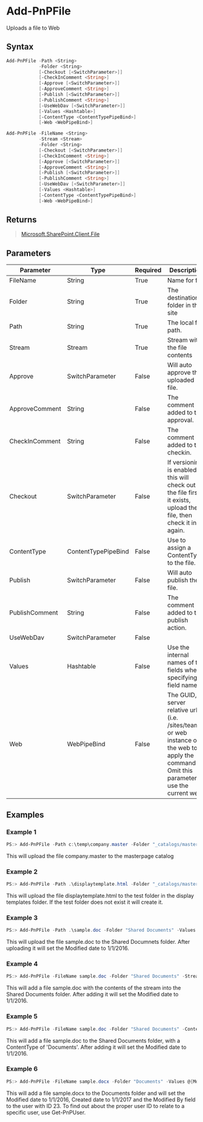 # Add-PnPFile
Uploads a file to Web
## Syntax
```powershell
Add-PnPFile -Path <String>
            -Folder <String>
            [-Checkout [<SwitchParameter>]]
            [-CheckInComment <String>]
            [-Approve [<SwitchParameter>]]
            [-ApproveComment <String>]
            [-Publish [<SwitchParameter>]]
            [-PublishComment <String>]
            [-UseWebDav [<SwitchParameter>]]
            [-Values <Hashtable>]
            [-ContentType <ContentTypePipeBind>]
            [-Web <WebPipeBind>]
```


```powershell
Add-PnPFile -FileName <String>
            -Stream <Stream>
            -Folder <String>
            [-Checkout [<SwitchParameter>]]
            [-CheckInComment <String>]
            [-Approve [<SwitchParameter>]]
            [-ApproveComment <String>]
            [-Publish [<SwitchParameter>]]
            [-PublishComment <String>]
            [-UseWebDav [<SwitchParameter>]]
            [-Values <Hashtable>]
            [-ContentType <ContentTypePipeBind>]
            [-Web <WebPipeBind>]
```


## Returns
>[Microsoft.SharePoint.Client.File](https://msdn.microsoft.com/en-us/library/microsoft.sharepoint.client.file.aspx)

## Parameters
Parameter|Type|Required|Description
---------|----|--------|-----------
|FileName|String|True|Name for file|
|Folder|String|True|The destination folder in the site|
|Path|String|True|The local file path.|
|Stream|Stream|True|Stream with the file contents|
|Approve|SwitchParameter|False|Will auto approve the uploaded file.|
|ApproveComment|String|False|The comment added to the approval.|
|CheckInComment|String|False|The comment added to the checkin.|
|Checkout|SwitchParameter|False|If versioning is enabled, this will check out the file first if it exists, upload the file, then check it in again.|
|ContentType|ContentTypePipeBind|False|Use to assign a ContentType to the file.|
|Publish|SwitchParameter|False|Will auto publish the file.|
|PublishComment|String|False|The comment added to the publish action.|
|UseWebDav|SwitchParameter|False||
|Values|Hashtable|False|Use the internal names of the fields when specifying field names|
|Web|WebPipeBind|False|The GUID, server relative url (i.e. /sites/team1) or web instance of the web to apply the command to. Omit this parameter to use the current web.|
## Examples

### Example 1
```powershell
PS:> Add-PnPFile -Path c:\temp\company.master -Folder "_catalogs/masterpage"
```
This will upload the file company.master to the masterpage catalog

### Example 2
```powershell
PS:> Add-PnPFile -Path .\displaytemplate.html -Folder "_catalogs/masterpage/display templates/test"
```
This will upload the file displaytemplate.html to the test folder in the display templates folder. If the test folder does not exist it will create it.

### Example 3
```powershell
PS:> Add-PnPFile -Path .\sample.doc -Folder "Shared Documents" -Values @{Modified="1/1/2016"}
```
This will upload the file sample.doc to the Shared Documnets folder. After uploading it will set the Modified date to 1/1/2016.

### Example 4
```powershell
PS:> Add-PnPFile -FileName sample.doc -Folder "Shared Documents" -Stream $fileStream -Values @{Modified="1/1/2016"}
```
This will add a file sample.doc with the contents of the stream into the Shared Documents folder. After adding it will set the Modified date to 1/1/2016.

### Example 5
```powershell
PS:> Add-PnPFile -FileName sample.doc -Folder "Shared Documents" -ContentType "Document" -Values @{Modified="1/1/2016"}
```
This will add a file sample.doc to the Shared Documents folder, with a ContentType of 'Documents'. After adding it will set the Modified date to 1/1/2016.

### Example 6
```powershell
PS:> Add-PnPFile -FileName sample.docx -Folder "Documents" -Values @{Modified="1/1/2016"; Created="1/1/2017"; Editor=23}
```
This will add a file sample.docx to the Documents folder and will set the Modified date to 1/1/2016, Created date to 1/1/2017 and the Modified By field to the user with ID 23. To find out about the proper user ID to relate to a specific user, use Get-PnPUser.
